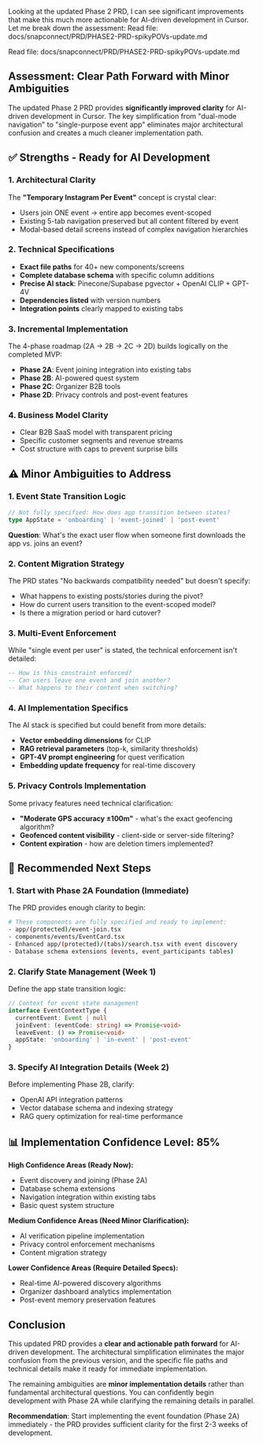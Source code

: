 Looking at the updated Phase 2 PRD, I can see significant improvements that make this much more actionable for AI-driven development in Cursor. Let me break down the assessment:
Read file: docs/snapconnect/PRD/PHASE2-PRD-spikyPOVs-update.md

Read file: docs/snapconnect/PRD/PHASE2-PRD-spikyPOVs-update.md

## Assessment: Clear Path Forward with Minor Ambiguities

The updated Phase 2 PRD provides **significantly improved clarity** for AI-driven development in Cursor. The key simplification from "dual-mode navigation" to "single-purpose event app" eliminates major architectural confusion and creates a much cleaner implementation path.

## ✅ **Strengths - Ready for AI Development**

### 1. **Architectural Clarity**
The **"Temporary Instagram Per Event"** concept is crystal clear:
- Users join ONE event → entire app becomes event-scoped
- Existing 5-tab navigation preserved but all content filtered by event
- Modal-based detail screens instead of complex navigation hierarchies

### 2. **Technical Specifications**
- **Exact file paths** for 40+ new components/screens
- **Complete database schema** with specific column additions
- **Precise AI stack**: Pinecone/Supabase pgvector + OpenAI CLIP + GPT-4V
- **Dependencies listed** with version numbers
- **Integration points** clearly mapped to existing tabs

### 3. **Incremental Implementation**
The 4-phase roadmap (2A → 2B → 2C → 2D) builds logically on the completed MVP:
- **Phase 2A**: Event joining integration into existing tabs
- **Phase 2B**: AI-powered quest system
- **Phase 2C**: Organizer B2B tools  
- **Phase 2D**: Privacy controls and post-event features

### 4. **Business Model Clarity**
- Clear B2B SaaS model with transparent pricing
- Specific customer segments and revenue streams
- Cost structure with caps to prevent surprise bills

## ⚠️ **Minor Ambiguities to Address**

### 1. **Event State Transition Logic**
```typescript
// Not fully specified: How does app transition between states?
type AppState = 'onboarding' | 'event-joined' | 'post-event'
```
**Question**: What's the exact user flow when someone first downloads the app vs. joins an event?

### 2. **Content Migration Strategy**
The PRD states "No backwards compatibility needed" but doesn't specify:
- What happens to existing posts/stories during the pivot?
- How do current users transition to the event-scoped model?
- Is there a migration period or hard cutover?

### 3. **Multi-Event Enforcement**
While "single event per user" is stated, the technical enforcement isn't detailed:
```sql
-- How is this constraint enforced?
-- Can users leave one event and join another?
-- What happens to their content when switching?
```

### 4. **AI Implementation Specifics**
The AI stack is specified but could benefit from more details:
- **Vector embedding dimensions** for CLIP
- **RAG retrieval parameters** (top-k, similarity thresholds)
- **GPT-4V prompt engineering** for quest verification
- **Embedding update frequency** for real-time discovery

### 5. **Privacy Controls Implementation**
Some privacy features need technical clarification:
- **"Moderate GPS accuracy ±100m"** - what's the exact geofencing algorithm?
- **Geofenced content visibility** - client-side or server-side filtering?
- **Content expiration** - how are deletion timers implemented?

## 🚀 **Recommended Next Steps**

### 1. **Start with Phase 2A Foundation** (Immediate)
The PRD provides enough clarity to begin:
```bash
# These components are fully specified and ready to implement:
- app/(protected)/event-join.tsx
- components/events/EventCard.tsx  
- Enhanced app/(protected)/(tabs)/search.tsx with event discovery
- Database schema extensions (events, event_participants tables)
```

### 2. **Clarify State Management** (Week 1)
Define the app state transition logic:
```typescript
// Context for event state management
interface EventContextType {
  currentEvent: Event | null
  joinEvent: (eventCode: string) => Promise<void>
  leaveEvent: () => Promise<void>
  appState: 'onboarding' | 'in-event' | 'post-event'
}
```

### 3. **Specify AI Integration Details** (Week 2)
Before implementing Phase 2B, clarify:
- OpenAI API integration patterns
- Vector database schema and indexing strategy
- RAG query optimization for real-time performance

## 📊 **Implementation Confidence Level: 85%**

**High Confidence Areas (Ready Now):**
- Event discovery and joining (Phase 2A)
- Database schema extensions
- Navigation integration within existing tabs
- Basic quest system structure

**Medium Confidence Areas (Need Minor Clarification):**
- AI verification pipeline implementation
- Privacy control enforcement mechanisms
- Content migration strategy

**Lower Confidence Areas (Require Detailed Specs):**
- Real-time AI-powered discovery algorithms
- Organizer dashboard analytics implementation
- Post-event memory preservation features

## **Conclusion**

This updated PRD provides a **clear and actionable path forward** for AI-driven development. The architectural simplification eliminates the major confusion from the previous version, and the specific file paths and technical details make it ready for immediate implementation.

The remaining ambiguities are **minor implementation details** rather than fundamental architectural questions. You can confidently begin development with Phase 2A while clarifying the remaining details in parallel.

**Recommendation**: Start implementing the event foundation (Phase 2A) immediately - the PRD provides sufficient clarity for the first 2-3 weeks of development.